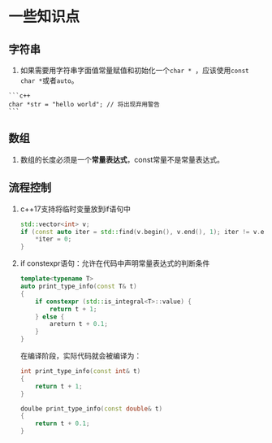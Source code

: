 # 一些知识点

## 字符串

1.   如果需要用字符串字面值常量赋值和初始化一个`char * `，应该使用`const char *`或者`auto`。

    ```c++
    char *str = "hello world"; // 将出现弃用警告
    ```

## 数组

1.   数组的长度必须是一个**常量表达式**，const常量不是常量表达式。

## 流程控制

1.   c++17支持将临时变量放到if语句中

     ```c++
     std::vector<int> v;
     if (const auto iter = std::find(v.begin(), v.end(), 1); iter != v.end()) {
         *iter = 0;
     }
     ```

2.   if constexpr语句：允许在代码中声明常量表达式的判断条件

     ```c++
     template<typename T>
     auto print_type_info(const T& t)
     {
         if constexpr (std::is_integral<T>::value) {
             return t + 1;
         } else {
             areturn t + 0.1;
         }
     }
     ```

     在编译阶段，实际代码就会被编译为：

     ```c++
     int print_type_info(const int& t)
     {
         return t + 1;
     }
     
     doulbe print_type_info(const double& t)
     {
         return t + 0.1;
     }
     ```

     

